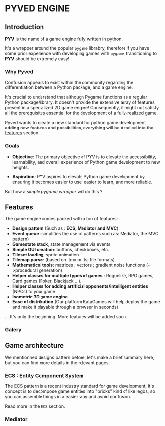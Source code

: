 # PYVED ENGINE

## Introduction

**PYV** is the name of a game engine fully written in python.

It's a wrapper around the popular `pygame` librabry, therefore if you have some prior experience with developing games with `pygame`, transitioning to **PYV** should be extremely easy!

### Why Pyved

Confusion appears to exist within the community regarding the differentiation between a Python package, and a game engine.

It's crucial to understand that although Pygame functions as a regular Python package/library. It doesn't provide the extensive array of features present in a specialized 2D game engine! Consequently, it might not satisfy all the prerequisites essential for the development of a fully-realized game.

Pyved wants to create a new standard for python game development adding new features and possibilities, everything will be detailed into the [features](#features) section.

### Goals

- **Objective**: The primary objective of PYV is to elevate the accessibility, learnability, and overall experience of Python game development to new heights.

- **Aspiration**: PYV aspires to elevate Python game development by ensuring it becomes easier to use, easier to learn, and more reliable.

But how a *simple pygame wrapper* will do this ?

## Features

The game engine comes packed with a ton of features:

- **Design pattern** (Such as : **ECS, Mediator and MVC**)
- **Event queue** (simplifies the use of patterns such as: Mediator, the MVC pattern)
- **Gamestate stack**, state management via events
- **Simple GUI creation**: buttons, checkboxes, etc.
- **Tileset loading**, sprite animation
- **Tilemap parser** (based on .tmx or .tsj file formats)
- **Mathematical tools**: matrices ; vectors ; gradient noise functions (->procedural generation)
- **Helper classes for multiple types of games** : Roguelike, RPG games, Card games (Poker, Blackjack ...).
- **Helper classes for adding artificial opponents/intelligent entities** (NPCs) to your game
- **Isometric 3D game engine** 
- **Ease of distribution** (Our platform KataGames will help deploy the game and make it playable through a browser in seconds)

... It's only the beginning. More features will be added soon.

### Galery


## Game architecture 

We mentionned designs pattern before, let's make a brief summary here, but you can find more details in the relevant pages.

### ECS : Entity Component System

The ECS pattern is a recent industry standard for game development, it's concept is to decompose game entities into "bricks" kind of like legos, so you can assemble things in a easier way and avoid confusion.

Read more in the `ECS` section.

### Mediator 